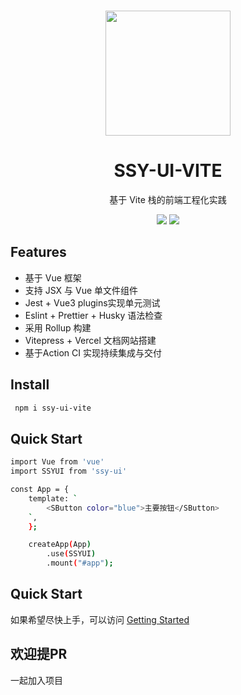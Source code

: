 <br>
<p align="center">
<img src="https://simpleicons.org/icons/github.svg" style="width:200px"/>

</p>
<h1 align="center">SSY-UI-VITE</h1>
<p align="center">
  基于 Vite 栈的前端工程化实践
</p>

<p align="center">
<img src="https://img.shields.io/github/license/ruoshuisa/Vitepress">
<a href="https://codecov.io/github/ruoshuisa/Vitepress" >
 <img src="https://codecov.io/github/ruoshuisa/Vitepress/graph/badge.svg?token=BE4NT8E4RW"/>
 </a>
</p>

## Features

- 基于 Vue 框架
- 支持 JSX 与 Vue 单文件组件
- Jest + Vue3 plugins实现单元测试
- Eslint + Prettier + Husky 语法检查
- 采用 Rollup 构建
- Vitepress + Vercel 文档网站搭建
- 基于Action CI 实现持续集成与交付

## Install
```bash
 npm i ssy-ui-vite
```

## Quick Start
```bash
import Vue from 'vue'
import SSYUI from 'ssy-ui'

const App = {
    template: `
        <SButton color="blue">主要按钮</SButton>
    `,
    };

    createApp(App)
        .use(SSYUI)
        .mount("#app");
```

## Quick Start
如果希望尽快上手，可以访问 [Getting Started](https://vitepress-silk.vercel.app/)

## 欢迎提PR
一起加入项目
